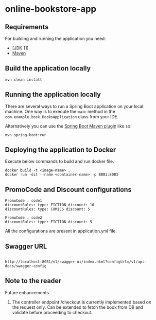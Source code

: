 # online-bookstore-app

## Requirements

For building and running the application you need:

- [JDK 11]
- [Maven ](https://maven.apache.org)

## Build the application locally

```shell
mvn clean install
```


## Running the application locally

There are several ways to run a Spring Boot application on your local machine. One way is to execute the `main` method in the `com.example.book.BooksApplication` class from your IDE.

Alternatively you can use the [Spring Boot Maven plugin](https://docs.spring.io/spring-boot/docs/current/reference/html/build-tool-plugins-maven-plugin.html) like so:

```shell
mvn spring-boot:run
```

## Deploying the application to Docker

Execute below commands to build and run docker file.

```shell
docker build -t <image-name> .
docker run -dit --name <container-name> -p 8081:8081
```


## PromoCode and Discount configurations

```shell
PromoCode : code1
discountRules: type: FICTION discount: 10
discountRules: type: COMICS discount: 5

```


```shell
PromoCode : code2
discountRules: type: FICTION discount: 5

```

All the configurations are present in application.yml file.


## Swagger URL


```shell

http://localhost:8081/v1/swagger-ui/index.html?configUrl=/v1/api-docs/swagger-config

```

## Note to the reader

 Future enhancements

1. The controller endpoint  /checkout is currently implemented based on the request only.
   Can be extended to fetch the book from DB and validate before proceeding to checkout.